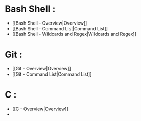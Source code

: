 # Bash Shell :
- [[Bash Shell - Overview|Overview]]
- [[Bash Shell - Command List|Command List]]
- [[Bash Shell - Wildcards and Regex|Wildcards and Regex]]

# Git :
- [[Git - Overview|Overview]]
- [[Git - Command List|Command List]]

# C :
- [[C - Overview|Overview]]
- 